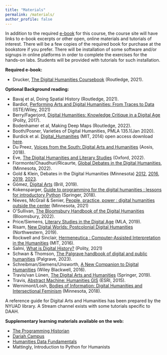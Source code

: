 ```yaml
---
title: "Materials"
permalink: /materials/
author_profile: false
---
```


In addition to the required [e-book](https://bobcat.library.nyu.edu/permalink/f/ho3qdd/nyu_aleph008285939) for this course, the course site will have links to e-book excerpts or other open, online materials and tutorials of interest. There will be a few copies of the required book for purchase at the bookstore if you prefer. There will be installation of some software and/or signups in online platforms in order to complete the exercises for the hands-on labs. Students will be provided with tutorials for such installation. 

**Required e-book:**

- Drucker, [The Digital Humanities Coursebook](https://bobcat.library.nyu.edu/permalink/f/ho3qdd/nyu_aleph008285939) (Routledge, 2021).

**Optional Background reading:**

- Bavaj et al, Doing Spatial History (Routledge, 2021).
- Bardiot, [Performing Arts and Digital Humanities: From Traces to Data](https://bobcat.library.nyu.edu/permalink/f/ho3qdd/nyu_aleph008793981) (ISTE/Wiley, 2021)
- Berry/Fagerjord, [Digital Humanities: Knowledge Critique in a Digital Age](https://bobcat.library.nyu.edu/permalink/f/1bthiq5/nyu_aleph005029952) (Polity, 2017).
- Bodenhamer et al, Making Deep Maps (Routledge, 2022).
- Booth/Posner, Varieties of Digital Humanities, PMLA 135.1(Jan 2020). 
- Burdick et al. [Digital_Humanities](https://bobcat.library.nyu.edu/permalink/f/bbtpbp/nyu_aleph003731637) (MIT, 2014)  open access download [here](https://openresearchlibrary.org/viewer/773deff1-0a60-44dd-aa7b-118c6bf6e9d5/7).
- Du Preez, [Voices from the South: Digital Arts and Humanities](https://bobcat.library.nyu.edu/permalink/f/bbtpbp/nyu_aleph008196635) (Aosis, 2018).
- Eve, [The Digital Humanities and Literary Studies](https://bobcat.library.nyu.edu/permalink/f/bbtpbp/nyu_aleph008736613) (Oxford, 2022). 
- Fiormonte/Chaudhuri/Ricaurte, [Global Debates in the Digital Humanities](https://muse.jhu.edu/book/100081), (Minnesota, 2022). 
- Gold & Klein, Debates in the Digital Humanities (Minnesota) [2012](https://bobcat.library.nyu.edu/permalink/f/bbtpbp/nyu_aleph004291777), [2016](https://bobcat.library.nyu.edu/permalink/f/bbtpbp/nyu_aleph007561494), [2019](https://bobcat.library.nyu.edu/permalink/f/bbtpbp/nyu_aleph008476431), [2023](https://muse-jhu-edu.proxy.library.nyu.edu/book/103333).
- Gómez, [Digital Arts](https://bobcat.library.nyu.edu/permalink/f/1bthiq5/nyu_aleph008057112) (Brill, 2019).
- Kokensparger, [Guide to programming for the digital humanities : lessons for introductory Python](https://bobcat.library.nyu.edu/permalink/f/1bthiq5/nyu_aleph006337285) (Springer, 2018).
- Nieves, McGrail & Senier, [People, practice, power : digital humanities outside the center](https://bobcat.library.nyu.edu/permalink/f/ho3qdd/nyu_aleph008655916) (Minnesota, 2021)
- O'Sullivan, [The Bloomsbury Handbook of the Digital Humanities](https://bobcat.library.nyu.edu/permalink/f/1bthiq5/nyu_aleph009276012) (Bloomsbury, 2022). 
- Price/Siemens, [Literary Studies in the Digital Age](https://dlsanthology.mla.hcommons.org/) (MLA, 2019).
- Risam, [New Digital Worlds: Postcolonial Digital Humanities](https://bobcat.library.nyu.edu/permalink/f/1bthiq5/nyu_aleph006574882) (Northwestern, 2019).
- Rockwell and Sinclair, [Hermeneutica : Computer-Assisted Interpretation in the Humanities](https://bobcat.library.nyu.edu/permalink/f/1bthiq5/nyu_aleph004679016) (MIT, 2016).
- Salmi, [What is Digital History?](https://bobcat.library.nyu.edu/permalink/f/1bthiq5/nyu_aleph007836232) (Polity, 2021)
- Schwan & Thomson, [The Palgrave handbook of digital and public humanities](https://bobcat.library.nyu.edu/permalink/f/bbtpbp/nyu_aleph009069848) (Palgrave, 2023).
- Schreibman/Siemens/Unsworth, [A New Companion to Digital Humanities](https://bobcat.library.nyu.edu/permalink/f/1bthiq5/nyu_aleph007340605) (Wiley Blackwell, 2016).
- Travis/van Lünen, [The Digital Arts and Humanities](https://bobcat.library.nyu.edu/permalink/f/1bthiq5/nyu_aleph004849019) (Springer, 2019).
- Travis, [Abstract Machine: Humanities GIS](https://bobcat.library.nyu.edu/permalink/f/1bthiq5/nyu_aleph004308007) (ESRI, 2015).
- Wernimont/Losh, [Bodies of Information: Digital Humanities and Intersectional Feminism](https://bobcat.library.nyu.edu/permalink/f/1bthiq5/nyu_aleph007465972) (Minnesota, 2018). 

A reference guide for Digital Arts and Humanities has been prepared by the NYUAD library. A Stream channel exists with some tutorials specific to DAAH. 

**Supplementary learning materials available on the web:**

- [The Programming Historian](https://programminghistorian.org/) 
- [Dariah Campus](https://campus.dariah.eu/) 
- [Humanities Data Fundamentals](https://hdf.benschmidt.org/R/) 
- Mattingly, Introduction to Python for Humanists